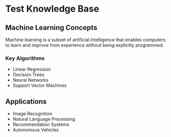 # Test Knowledge Base

## Machine Learning Concepts

Machine learning is a subset of artificial intelligence that enables computers to learn and improve from experience without being explicitly programmed.

### Key Algorithms
- Linear Regression
- Decision Trees  
- Neural Networks
- Support Vector Machines

## Applications
- Image Recognition
- Natural Language Processing
- Recommendation Systems
- Autonomous Vehicles